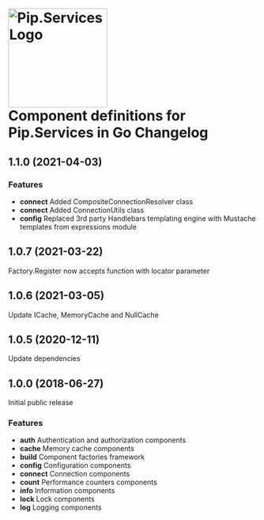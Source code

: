 # <img src="https://uploads-ssl.webflow.com/5ea5d3315186cf5ec60c3ee4/5edf1c94ce4c859f2b188094_logo.svg" alt="Pip.Services Logo" width="200"> <br/> Component definitions for Pip.Services in Go Changelog

## <a name="1.1.0"></a> 1.1.0 (2021-04-03) 

### Features
* **connect** Added CompositeConnectionResolver class
* **connect** Added ConnectionUtils class
* **config** Replaced 3rd party Handlebars templating engine with Mustache templates from expressions module

## <a name="1.0.7"></a> 1.0.7 (2021-03-22)

Factory.Register now accepts function with locator parameter

## <a name="1.0.6"></a> 1.0.6 (2021-03-05)

Update ICache, MemoryCache and NullCache

## <a name="1.0.5"></a> 1.0.5 (2020-12-11)

Update dependencies

## <a name="1.0.0"></a> 1.0.0 (2018-06-27)

Initial public release

### Features
* **auth** Authentication and authorization components
* **cache** Memory cache components
* **build** Component factories framework
* **config** Configuration components
* **connect** Connection components
* **count** Performance counters components
* **info** Information components
* **lock** Lock components
* **log** Logging components